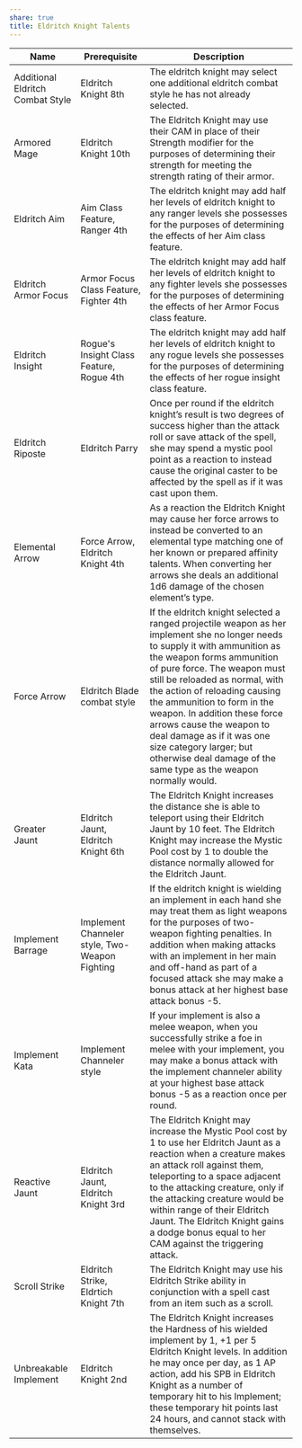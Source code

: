 ```yaml
---
share: true
title: Eldritch Knight Talents
---
```



| Name                             | Prerequisite                                   | Description                                                                                                                                                                                                                                                                                                                                                                                                                                                                       |
| -------------------------------- | ---------------------------------------------- | --------------------------------------------------------------------------------------------------------------------------------------------------------------------------------------------------------------------------------------------------------------------------------------------------------------------------------------------------------------------------------------------------------------------------------------------------------------------------------- |
| Additional Eldritch Combat Style | Eldritch Knight 8th                            | The eldritch knight may select one additional eldritch combat style he has not already selected.                                                                                                                                                                                                                                                                                                                                                                                  |
| Armored Mage                     | Eldritch Knight 10th                           | The Eldritch Knight may use their CAM in place of their Strength modifier for the purposes of determining their strength for meeting the strength rating of their armor.                                                                                                                                                                                                                                                                                                          |
| Eldritch Aim                     | Aim Class Feature, Ranger 4th                  | The eldritch knight may add half her levels of eldritch knight to any ranger levels she possesses for the purposes of determining the effects of her Aim class feature.                                                                                                                                                                                                                                                                                                           |
| Eldritch Armor Focus             | Armor Focus Class Feature, Fighter 4th         | The eldritch knight may add half her levels of eldritch knight to any fighter levels she possesses for the purposes of determining the effects of her Armor Focus class feature.                                                                                                                                                                                                                                                                                                  |
| Eldritch Insight                 | Rogue's Insight Class Feature, Rogue 4th       | The eldritch knight may add half her levels of eldritch knight to any rogue levels she possesses for the purposes of determining the effects of her rogue insight class feature.                                                                                                                                                                                                                                                                                                  |
| Eldritch Riposte                 | Eldritch Parry                                 | Once per round if the eldritch knight’s result is two degrees of success higher than the attack roll or save attack of the spell, she may spend a mystic pool point as a reaction to instead cause the original caster to be affected by the spell as if it was cast upon them.                                                                                                                                                                                                   |
| Elemental Arrow                  | Force Arrow, Eldritch Knight 4th               | As a reaction the Eldritch Knight may cause her force arrows to instead be converted to an elemental type matching one of her known or prepared affinity talents. When converting her arrows she deals an additional 1d6 damage of the chosen element’s type.                                                                                                                                                                                                                     |
| Force Arrow                      | Eldritch Blade combat style                    | If the eldritch knight selected a ranged projectile weapon as her implement she no longer needs to supply it with ammunition as the weapon forms ammunition of pure force. The weapon must still be reloaded as normal, with the action of reloading causing the ammunition to form in the weapon. In addition these force arrows cause the weapon to deal damage as if it was one size category larger; but otherwise deal damage of the same type as the weapon normally would. |
| Greater Jaunt                    | Eldritch Jaunt, Eldritch Knight 6th            | The Eldritch Knight increases the distance she is able to teleport using their Eldritch Jaunt by 10 feet. The Eldritch Knight may increase the Mystic Pool cost by 1 to double the distance normally allowed for the Eldritch Jaunt.                                                                                                                                                                                                                                              |
| Implement Barrage                | Implement Channeler style, Two-Weapon Fighting | If the eldritch knight is wielding an implement in each hand she may treat them as light weapons for the purposes of two-weapon fighting penalties. In addition when making attacks with an implement in her main and off-hand as part of a focused attack she may make a bonus attack at her highest base attack bonus -5.                                                                                                                                                       |
| Implement Kata                   | Implement Channeler style                      | If your implement is also a melee weapon, when you successfully strike a foe in melee with your implement, you may make a bonus attack with the implement channeler ability at your highest base attack bonus -5 as a reaction once per round.                                                                                                                                                                                                                                    |
| Reactive Jaunt                   | Eldritch Jaunt, Eldritch Knight 3rd            | The Eldritch Knight may increase the Mystic Pool cost by 1 to use her Eldritch Jaunt as a reaction when a creature makes an attack roll against them, teleporting to a space adjacent to the attacking creature, only if the attacking creature would be within range of their Eldritch Jaunt. The Eldritch Knight gains a dodge bonus equal to her CAM against the triggering attack.                                                                                            |
| Scroll Strike                    | Eldritch Strike, Eldrtich Knight 7th           | The Eldritch Knight may use his Eldritch Strike ability in conjunction with a spell cast from an item such as a scroll.                                                                                                                                                                                                                                                                                                                                                           |
| Unbreakable Implement            | Eldritch Knight 2nd                            | The Eldritch Knight increases the Hardness of his wielded implement by 1, +1 per 5 Eldritch Knight levels. In addition he may once per day, as 1 AP action, add his SPB in Eldritch Knight as a number of temporary hit to his Implement; these temporary hit points last 24 hours, and cannot stack with themselves.                                                                                                                                                             |

